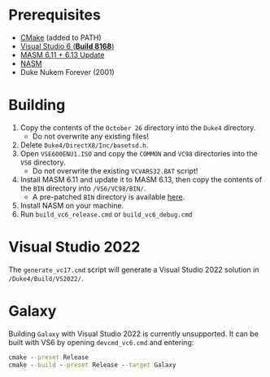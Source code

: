 # Prerequisites
* [CMake](https://cmake.org/) (added to PATH)
* [Visual Studio 6 (**Build 8168**)](https://winworldpc.com/product/microsoft-visual-stu/60)
* [MASM 6.11 + 6.13 Update](https://archive.org/details/en_masm611)
* [NASM](https://www.nasm.us/)
* Duke Nukem Forever (2001)

# Building
1. Copy the contents of the `October 26` directory into the `Duke4` directory.
    * Do not overwrite any existing files!
2. Delete `Duke4/DirectX8/Inc/basetsd.h`.
3. Open `VSE600ENU1.ISO` and copy the `COMMON` and `VC98` directories into the `VS6` directory.
    * Do not overwrite the existing `VCVARS32.BAT` script!
4. Install MASM 6.11 and update it to MASM 6.13, then copy the contents of the `BIN` directory into `/VS6/VC98/BIN/`.
    * A pre-patched `BIN` directory is available [here](https://cdn.discordapp.com/attachments/309328208464183296/1154082976737542164/MASM613.7z).
5. Install NASM on your machine.
6. Run `build_vc6_release.cmd` or `build_vc6_debug.cmd`

# Visual Studio 2022
The `generate_vc17.cmd` script will generate a Visual Studio 2022 solution in `/Duke4/Build/VS2022/`.

# Galaxy
Building `Galaxy` with Visual Studio 2022 is currently unsupported. It can be built with VS6 by opening `devcmd_vc6.cmd` and entering:
```cmd
cmake --preset Release
cmake --build --preset Release --target Galaxy
```
